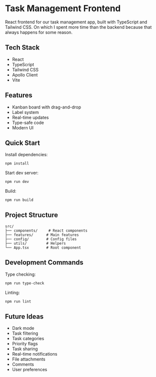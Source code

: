# Task Management Frontend

React frontend for our task management app, built with TypeScript and Tailwind CSS. On which I spent more time than the backend because that always happens for some reason.

## Tech Stack

- React
- TypeScript 
- Tailwind CSS
- Apollo Client
- Vite

## Features

- Kanban board with drag-and-drop
- Label system
- Real-time updates
- Type-safe code
- Modern UI

## Quick Start

Install dependencies:

```bash
npm install
```

Start dev server:

```bash
npm run dev
```

Build:

```bash
npm run build
```

## Project Structure

```
src/
├── components/     # React components
├── features/      # Main features
├── config/        # Config files
├── utils/         # Helpers
└── App.tsx        # Root component
```

## Development Commands

Type checking:

```bash
npm run type-check
```

Linting:

```bash
npm run lint
```

## Future Ideas

- Dark mode
- Task filtering
- Task categories
- Priority flags
- Task sharing
- Real-time notifications
- File attachments
- Comments
- User preferences
